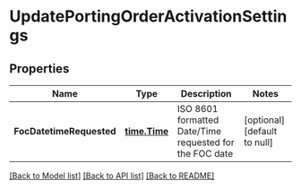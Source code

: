 # UpdatePortingOrderActivationSettings

## Properties
Name | Type | Description | Notes
------------ | ------------- | ------------- | -------------
**FocDatetimeRequested** | [**time.Time**](time.Time.md) | ISO 8601 formatted Date/Time requested for the FOC date | [optional] [default to null]

[[Back to Model list]](../README.md#documentation-for-models) [[Back to API list]](../README.md#documentation-for-api-endpoints) [[Back to README]](../README.md)

